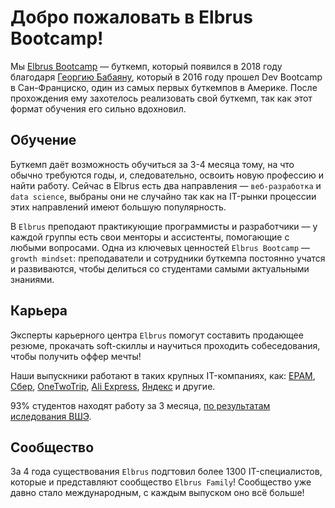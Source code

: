 # Добро пожаловать в Elbrus Bootcamp!

Мы [Elbrus Bootcamp](https://elbrusboot.camp/) — буткемп, который появился в 2018 году благодаря [Георгию Бабаяну](https://github.com/georgebabayan), который в 2016 году прошел Dev Bootcamp в Сан-Франциско, один из самых первых буткемпов в Америке. После прохождения ему захотелось реализовать свой буткемп, так как этот формат обучения его сильно вдохновил.

## Обучение
Буткемп даёт возможность обучиться за 3-4 месяца тому, на что обычно требуются годы, и, следовательно, освоить новую профессию и найти работу. Сейчас в Elbrus есть два направления — `веб-разработка` и `data science`, выбраны они не случайно так как на IT-рынки процессии этих направлений имеют большую популярность. 

В `Elbrus` преподают практикующие программисты и разработчики — у каждой группы есть свои менторы и ассистенты, помогающие с любыми вопросами. 
Одна из ключевых ценностей `Elbrus Bootcamp` — `growth mindset`: преподаватели и сотрудники буткемпа постоянно учатся и развиваются, чтобы делиться со студентами самыми актуальными знаниями.

## Карьера
Эксперты карьерного центра `Elbrus` помогут составить продающее резюме, прокачать soft-скиллы и научиться проходить собеседования, чтобы получить оффер мечты!

Наши выпускники работают в таких  крупных IT-компаниях, как: [EPAM](https://www.epam.com/), [Сбер](https://sber.ru/), [OneTwoTrip](https://www.onetwotrip.com/), [Ali Express](https://aliexpress.ru/), [Яндекс](https://ya.ru/) и другие.

93% студентов находят работу за 3 месяца, [по результатам иследования ВШЭ](https://ioe.hse.ru/mirror/pubs/share/533083120.pdf).

## Сообщество
За 4 года существования `Elbrus` подгтовил более 1300 IT-специалистов, которые и представляют сообщество `Elbrus Family`! Сообщество уже давно стало международным, с каждым выпуском оно всё больше!
